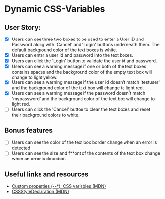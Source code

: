 # Dynamic CSS-Variables


## User Story:
-  [x] Users can see three two boxes to be used to enter a User ID and Password
along with 'Cancel' and 'Login' buttons underneath them. The default background
color of the text boxes is white.
-   [x] Users can enter a user id and password into the text boxes.
-   [x] Users can click the 'Login' button to validate the user id and password.
-   [x] Users can see a warning message if one or both of the text boxes contains
spaces and the background color of the empty text box will change to light
yellow.
-   [x] Users can see a warning message if the user id doesn't match 'testuser'
and the background color of the text box will change to light red.
-   [x] Users can see a warning message if the password doesn't match 'mypassword'
and the background color of the text box will change to light red.
-   [ ] Users can click the 'Cancel' button to clear the text boxes and reset
their background colors to white.

## Bonus features

-   [ ] Users can see the color of the text box border change when an error is
detected
-   [ ] Users can see the size and f**ont of the contents of the text box change
when an error is detected.

## Useful links and resources

- [Custom properties (--*): CSS variables (MDN)](https://developer.mozilla.org/en-US/docs/Web/CSS/--*)
- [CSSStyleDeclaration (MDN)](https://developer.mozilla.org/en-US/docs/Web/API/CSSStyleDeclaration)
